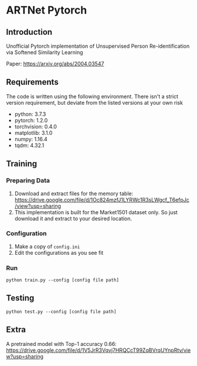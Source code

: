 # ARTNet Pytorch
## Introduction
Unofficial Pytorch implementation of Unsupervised Person Re-identification via Softened Similarity Learning

Paper: https://arxiv.org/abs/2004.03547

## Requirements
The code is written using the following environment. There isn't a strict version requirement, but deviate from the listed versions at your own risk

* python: 3.7.3
* pytorch: 1.2.0
* torchvision: 0.4.0
* matplotlib: 3.1.0
* numpy: 1.16.4
* tqdm: 4.32.1

## Training
### Preparing Data
1. Download and extract files for the memory table: https://drive.google.com/file/d/1Oc824mzfJ1LYRWc1R3sLWgcf_T6efpJc/view?usp=sharing
2. This implementation is built for the Market1501 dataset only. So just download it and extract to your desired location.

### Configuration
1. Make a copy of `config.ini`
2. Edit the configurations as you see fit
### Run
`python train.py --config [config file path]`  

## Testing
`python test.py --config [config file path]`  


## Extra
A pretrained model with Top-1 accuracy 0.66: https://drive.google.com/file/d/1V5JrR3Vqvj7HRQCcT99ZqBVrqUYnpRtv/view?usp=sharing


